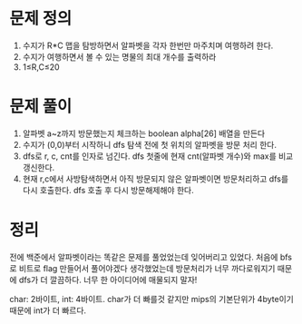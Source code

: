 # 문제 정의

1. 수지가 R*C 맵을 탐방하면서 알파벳을 각자 한번만 마주치며 여행하려 한다.
2. 수지가 여행하면서 볼 수 있는 명물의 최대 개수를 출력하라
3. 1≤R,C≤20

# 문제 풀이

1. 알파벳 a~z까지 방문했는지 체크하는 boolean alpha[26] 배열을 만든다
2. 수지가 (0,0)부터 시작하니 dfs 탐색 전에 첫 위치의 알파벳을 방문 처리 한다.
3. dfs로 r, c, cnt를 인자로 넘긴다. dfs 첫줄에 현재 cnt(알파벳 개수)와 max를 비교 갱신한다.
4. 현재 r,c에서 사방탐색하면서 아직 방문되지 않은 알파벳이면 방문처리하고 dfs를 다시 호출한다. dfs 호출 후 다시 방문해제해야 한다.

# 정리

전에 백준에서 알파벳이라는 똑같은 문제를 풀었었는데 잊어버리고 있었다. 처음에 bfs로 비트로 flag 만들어서 풀어야겠다 생각했었는데 방문처리가 너무 까다로워지기 때문에 dfs가 더 깔끔하다. 너무 한 아이디어에 매물되지 말자!

char: 2바이트, int: 4바이트. char가 더 빠를것 같지만 mips의 기본단위가 4byte이기 때문에 int가 더 빠르다.